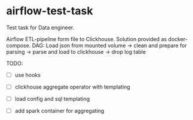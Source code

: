# airflow-test-task
Test task for Data engineer.

Airflow ETL-pipeline form file to Clickhouse. 
Solution provided as docker-compose.
DAG:
Load json from mounted volume -> clean and prepare for parsing -> parse and load to clickhouse -> drop log table 

TODO:
 - [ ] use hooks
 - [ ] clickhouse aggregate operator with templating
 - [ ] load config and sql templating
 - [ ] add spark container for aggregating

